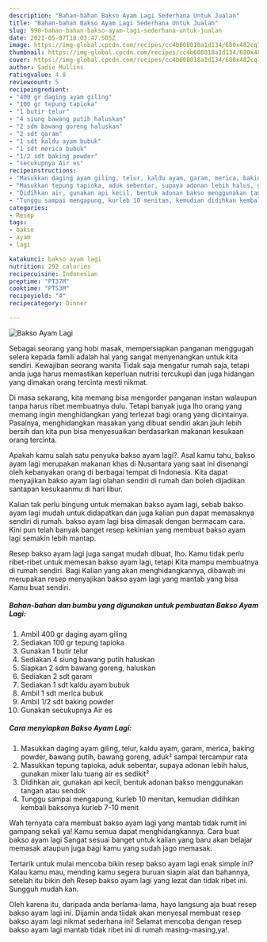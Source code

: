 ```yaml
---
description: "Bahan-bahan Bakso Ayam Lagi Sederhana Untuk Jualan"
title: "Bahan-bahan Bakso Ayam Lagi Sederhana Untuk Jualan"
slug: 990-bahan-bahan-bakso-ayam-lagi-sederhana-untuk-jualan
date: 2021-05-07T18:03:47.505Z
image: https://img-global.cpcdn.com/recipes/cc4b608018a1d134/680x482cq70/bakso-ayam-lagi-foto-resep-utama.jpg
thumbnail: https://img-global.cpcdn.com/recipes/cc4b608018a1d134/680x482cq70/bakso-ayam-lagi-foto-resep-utama.jpg
cover: https://img-global.cpcdn.com/recipes/cc4b608018a1d134/680x482cq70/bakso-ayam-lagi-foto-resep-utama.jpg
author: Sadie Mullins
ratingvalue: 4.8
reviewcount: 5
recipeingredient:
- "400 gr daging ayam giling"
- "100 gr tepung tapioka"
- "1 butir telur"
- "4 siung bawang putih haluskan"
- "2 sdm bawang goreng haluskan"
- "2 sdt garam"
- "1 sdt kaldu ayam bubuk"
- "1 sdt merica bubuk"
- "1/2 sdt baking powder"
- "secukupnya Air es"
recipeinstructions:
- "Masukkan daging ayam giling, telur, kaldu ayam, garam, merica, baking powder, bawang putih, bawang goreng, aduk² sampai tercampur rata"
- "Masukkan tepung tapioka, aduk sebentar, supaya adonan lebih halus, gunakan mixer lalu tuang air es sedikit²"
- "Didihkan air, gunakan api kecil, bentuk adonan bakso menggunakan tangan atau sendok"
- "Tunggu sampai mengapung, kurleb 10 menitan, kemudian didihkan kembali baksonya kurleb 7-10 menit"
categories:
- Resep
tags:
- bakso
- ayam
- lagi

katakunci: bakso ayam lagi 
nutrition: 292 calories
recipecuisine: Indonesian
preptime: "PT37M"
cooktime: "PT53M"
recipeyield: "4"
recipecategory: Dinner

---
```



![Bakso Ayam Lagi](https://img-global.cpcdn.com/recipes/cc4b608018a1d134/680x482cq70/bakso-ayam-lagi-foto-resep-utama.jpg)

Sebagai seorang yang hobi masak, mempersiapkan panganan menggugah selera kepada famili adalah hal yang sangat menyenangkan untuk kita sendiri. Kewajiban seorang  wanita Tidak saja mengatur rumah saja, tetapi anda juga harus memastikan keperluan nutrisi tercukupi dan juga hidangan yang dimakan orang tercinta mesti nikmat.

Di masa  sekarang, kita memang bisa mengorder panganan instan walaupun tanpa harus ribet membuatnya dulu. Tetapi banyak juga lho orang yang memang ingin menghidangkan yang terlezat bagi orang yang dicintainya. Pasalnya, menghidangkan masakan yang dibuat sendiri akan jauh lebih bersih dan kita pun bisa menyesuaikan berdasarkan makanan kesukaan orang tercinta. 



Apakah kamu salah satu penyuka bakso ayam lagi?. Asal kamu tahu, bakso ayam lagi merupakan makanan khas di Nusantara yang saat ini disenangi oleh kebanyakan orang di berbagai tempat di Indonesia. Kita dapat menyajikan bakso ayam lagi olahan sendiri di rumah dan boleh dijadikan santapan kesukaanmu di hari libur.

Kalian tak perlu bingung untuk memakan bakso ayam lagi, sebab bakso ayam lagi mudah untuk didapatkan dan juga kalian pun dapat memasaknya sendiri di rumah. bakso ayam lagi bisa dimasak dengan bermacam cara. Kini pun telah banyak banget resep kekinian yang membuat bakso ayam lagi semakin lebih mantap.

Resep bakso ayam lagi juga sangat mudah dibuat, lho. Kamu tidak perlu ribet-ribet untuk memesan bakso ayam lagi, tetapi Kita mampu membuatnya di rumah sendiri. Bagi Kalian yang akan menghidangkannya, dibawah ini merupakan resep menyajikan bakso ayam lagi yang mantab yang bisa Kamu buat sendiri.

<!--inarticleads1-->

##### Bahan-bahan dan bumbu yang digunakan untuk pembuatan Bakso Ayam Lagi:

1. Ambil 400 gr daging ayam giling
1. Sediakan 100 gr tepung tapioka
1. Gunakan 1 butir telur
1. Sediakan 4 siung bawang putih haluskan
1. Siapkan 2 sdm bawang goreng, haluskan
1. Sediakan 2 sdt garam
1. Sediakan 1 sdt kaldu ayam bubuk
1. Ambil 1 sdt merica bubuk
1. Ambil 1/2 sdt baking powder
1. Gunakan secukupnya Air es




<!--inarticleads2-->

##### Cara menyiapkan Bakso Ayam Lagi:

1. Masukkan daging ayam giling, telur, kaldu ayam, garam, merica, baking powder, bawang putih, bawang goreng, aduk² sampai tercampur rata
1. Masukkan tepung tapioka, aduk sebentar, supaya adonan lebih halus, gunakan mixer lalu tuang air es sedikit²
1. Didihkan air, gunakan api kecil, bentuk adonan bakso menggunakan tangan atau sendok
1. Tunggu sampai mengapung, kurleb 10 menitan, kemudian didihkan kembali baksonya kurleb 7-10 menit




Wah ternyata cara membuat bakso ayam lagi yang mantab tidak rumit ini gampang sekali ya! Kamu semua dapat menghidangkannya. Cara buat bakso ayam lagi Sangat sesuai banget untuk kalian yang baru akan belajar memasak ataupun juga bagi kamu yang sudah jago memasak.

Tertarik untuk mulai mencoba bikin resep bakso ayam lagi enak simple ini? Kalau kamu mau, mending kamu segera buruan siapin alat dan bahannya, setelah itu bikin deh Resep bakso ayam lagi yang lezat dan tidak ribet ini. Sungguh mudah kan. 

Oleh karena itu, daripada anda berlama-lama, hayo langsung aja buat resep bakso ayam lagi ini. Dijamin anda tiidak akan menyesal membuat resep bakso ayam lagi nikmat sederhana ini! Selamat mencoba dengan resep bakso ayam lagi mantab tidak ribet ini di rumah masing-masing,ya!.

